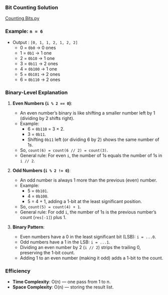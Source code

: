 ### Bit Counting Solution
[Counting Bits.py](../Solutions/Counting%20Bits.py)

### Example: `n = 6`
- Output : `[0, 1, 1, 2, 1, 2, 2]`
  - 0 = `0b0` → 0 ones
  - 1 = `0b1` → 1 one
  - 2 = `0b10` → 1 one
  - 3 = `0b11` → 2 ones
  - 4 = `0b100` → 1 one
  - 5 = `0b101` → 2 ones
  - 6 = `0b110` → 2 ones

### Binary-Level Explanation
1. **Even Numbers (`i % 2 == 0`)**:
   - An even number’s binary is like shifting a smaller number left by 1 (dividing by 2 shifts right).
   - Example: 
     - 6 = `0b110` = 3 × 2.
     - 3 = `0b11`.
     - Shifting `0b11` left (or dividing 6 by 2) shows the same number of 1s.
   - So, `count(6) = count(6 // 2) = count(3)`.
   - General rule: For even `i`, the number of 1s equals the number of 1s in `i // 2`.

2. **Odd Numbers (`i % 2 != 0`)**:
   - An odd number is always 1 more than the previous (even) number.
   - Example:
     - 5 = `0b101`.
     - 4 = `0b100`.
     - 5 = 4 + 1, adding a 1-bit at the least significant position.
   - So, `count(5) = count(4) + 1`.
   - General rule: For odd `i`, the number of 1s is the previous number’s count (`res[-1]`) plus 1.

3. **Binary Pattern**:
   - Even numbers have a 0 in the least significant bit (LSB): `i = ...0`.
   - Odd numbers have a 1 in the LSB: `i = ...1`.
   - Dividing an even number by 2 (`i // 2`) strips the trailing 0, preserving the 1-bit count.
   - Adding 1 to an even number (making it odd) adds a 1-bit to the count.

### Efficiency
- **Time Complexity**: O(n) — one pass from 1 to n.
- **Space Complexity**: O(n) — storing the result list.